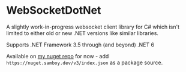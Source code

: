 # WebSocketDotNet

A slightly work-in-progress websocket client library for C# which isn't limited to either old or new .NET versions like similar libraries.

Supports .NET Framework 3.5 through (and beyond) .NET 6

Available on [my nuget repo](https://nuget.samboy.dev/packages/websocketdotnet/0.5.1) for now - add `https://nuget.samboy.dev/v3/index.json` as a package source.
